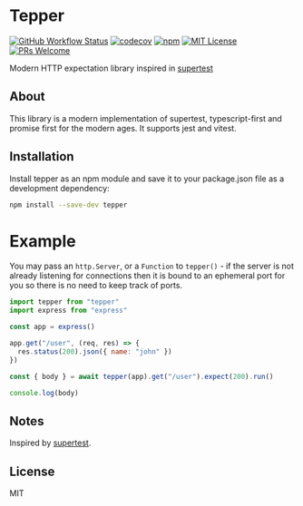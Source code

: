 # Tepper

[![GitHub Workflow Status](https://img.shields.io/github/actions/workflow/status/DanielRamosAcosta/tepper/ci.yml?branch=main)](https://github.com/DanielRamosAcosta/tepper/actions)
[![codecov](https://codecov.io/gh/DanielRamosAcosta/tepper/branch/main/graph/badge.svg?token=OXZKO8EFMF)](https://codecov.io/gh/DanielRamosAcosta/tepper)
[![npm](https://img.shields.io/npm/v/tepper)](https://www.npmjs.com/package/tepper)
[![MIT License](https://img.shields.io/badge/license-MIT-blue.svg)](https://github.com/DanielRamosAcosta/tepper/blob/main/LICENSE)
[![PRs Welcome](https://img.shields.io/badge/PRs-welcome-brightgreen.svg)](http://makeapullrequest.com)

Modern HTTP expectation library inspired in [supertest](https://github.com/visionmedia/supertest)

## About

This library is a modern implementation of supertest, typescript-first and promise first for the modern ages. It supports jest and vitest.

## Installation

Install tepper as an npm module and save it to your package.json file as a development dependency:

```bash
npm install --save-dev tepper
```

# Example

You may pass an `http.Server`, or a `Function` to `tepper()` - if the server is not
already listening for connections then it is bound to an ephemeral port for you so
there is no need to keep track of ports.

```js
import tepper from "tepper"
import express from "express"

const app = express()

app.get("/user", (req, res) => {
  res.status(200).json({ name: "john" })
})

const { body } = await tepper(app).get("/user").expect(200).run()

console.log(body)
```

## Notes

Inspired by [supertest](https://github.com/visionmedia/supertest).

## License

MIT
